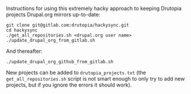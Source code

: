 Instructions for using this extremely hacky approach to keeping Drutopia
projects Drupal.org mirrors up-to-date:

```
git clone git@gitlab.com:drutopia/hackysync.git
cd hackysync
./get_all_repositories.sh <drupal.org user name>
./update_drupal_org_from_gitlab.sh
```

And thereafter:

```
./update_drupal_org_github_from_gitlab.sh
```

New projects can be added to `drutopia_projects.txt` (the
`get_all_repositories.sh` script is not
smart enough to only try to add new projects, but if you ignore the
errors it should work).
